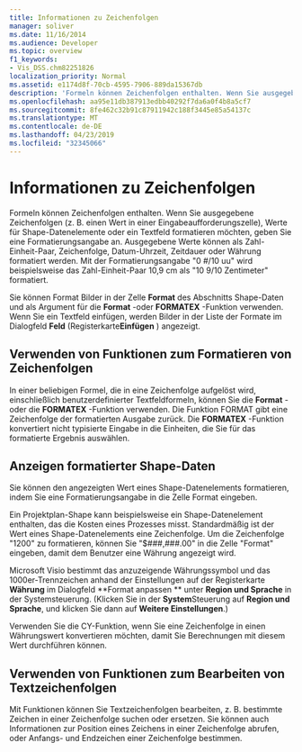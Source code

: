 ```yaml
---
title: Informationen zu Zeichenfolgen
manager: soliver
ms.date: 11/16/2014
ms.audience: Developer
ms.topic: overview
f1_keywords:
- Vis_DSS.chm82251826
localization_priority: Normal
ms.assetid: e1174d8f-70cb-4595-7906-889da15367db
description: 'Formeln können Zeichenfolgen enthalten. Wenn Sie ausgegebene Zeichenfolgen (z. B. einen Wert in einer Eingabeaufforderungszelle), Werte für Shape-Datenelemente oder ein Textfeld formatieren möchten, geben Sie eine Formatierungsangabe an. Ausgegebene Werte können als Zahl-Einheit-Paar, Zeichenfolge, Datum-Uhrzeit, Zeitdauer oder Währung formatiert werden. Beispiel: das Format picture0 #/10 uuformats das Nummern Einheiten paar 10,9 cm AS10 9/10 Zentimeter.'
ms.openlocfilehash: aa95e11db387913edbb40292f7da6a0f4b8a5cf7
ms.sourcegitcommit: 8fe462c32b91c87911942c188f3445e85a54137c
ms.translationtype: MT
ms.contentlocale: de-DE
ms.lasthandoff: 04/23/2019
ms.locfileid: "32345066"
---
```

# <a name="about-strings"></a>Informationen zu Zeichenfolgen

Formeln können Zeichenfolgen enthalten. Wenn Sie ausgegebene Zeichenfolgen (z. B. einen Wert in einer Eingabeaufforderungszelle), Werte für Shape-Datenelemente oder ein Textfeld formatieren möchten, geben Sie eine Formatierungsangabe an. Ausgegebene Werte können als Zahl-Einheit-Paar, Zeichenfolge, Datum-Uhrzeit, Zeitdauer oder Währung formatiert werden. Mit der Formatierungsangabe "0 #/10 uu" wird beispielsweise das Zahl-Einheit-Paar 10,9 cm als "10 9/10 Zentimeter" formatiert.
  
Sie können Format Bilder in der Zelle **Format** des Abschnitts Shape-Daten und als Argument für die **Format** -oder **FORMATEX** -Funktion verwenden. Wenn Sie ein Textfeld einfügen, werden Bilder in der Liste der Formate im Dialogfeld **Feld** (Registerkarte**Einfügen** ) angezeigt. 
  
## <a name="using-functions-to-format-strings"></a>Verwenden von Funktionen zum Formatieren von Zeichenfolgen

In einer beliebigen Formel, die in eine Zeichenfolge aufgelöst wird, einschließlich benutzerdefinierter Textfeldformeln, können Sie die **Format** -oder die **FORMATEX** -Funktion verwenden. Die Funktion FORMAT gibt eine Zeichenfolge der formatierten Ausgabe zurück. Die **FORMATEX** -Funktion konvertiert nicht typisierte Eingabe in die Einheiten, die Sie für das formatierte Ergebnis auswählen. 
  
## <a name="displaying-formatted-shape-data"></a>Anzeigen formatierter Shape-Daten

Sie können den angezeigten Wert eines Shape-Datenelements formatieren, indem Sie eine Formatierungsangabe in die Zelle Format eingeben.
  
Ein Projektplan-Shape kann beispielsweise ein Shape-Datenelement enthalten, das die Kosten eines Prozesses misst. Standardmäßig ist der Wert eines Shape-Datenelements eine Zeichenfolge. Um die Zeichenfolge "1200" zu formatieren, können Sie "$###,###.00" in die Zelle "Format" eingeben, damit dem Benutzer eine Währung angezeigt wird.
  
Microsoft Visio bestimmt das anzuzeigende Währungssymbol und das 1000er-Trennzeichen anhand der Einstellungen auf der Registerkarte **Währung** im Dialogfeld **Format anpassen ** unter **Region und Sprache** in der Systemsteuerung. (Klicken Sie in der **System**Steuerung auf **Region und Sprache**, und klicken Sie dann auf **Weitere Einstellungen**.)
  
Verwenden Sie die CY-Funktion, wenn Sie eine Zeichenfolge in einen Währungswert konvertieren möchten, damit Sie Berechnungen mit diesem Wert durchführen können.
  
## <a name="using-functions-to-manipulate-text-strings"></a>Verwenden von Funktionen zum Bearbeiten von Textzeichenfolgen

Mit Funktionen können Sie Textzeichenfolgen bearbeiten, z. B. bestimmte Zeichen in einer Zeichenfolge suchen oder ersetzen. Sie können auch Informationen zur Position eines Zeichens in einer Zeichenfolge abrufen, oder Anfangs- und Endzeichen einer Zeichenfolge bestimmen. 
  

